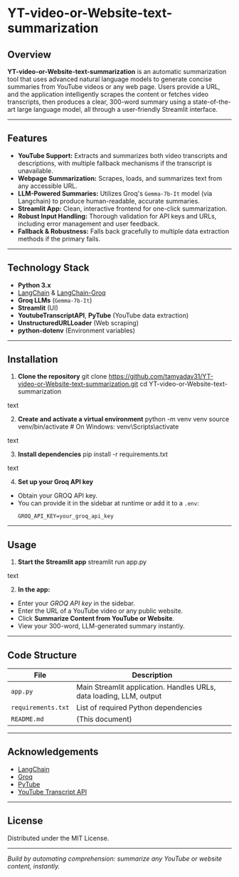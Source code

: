 # YT-video-or-Website-text-summarization

## Overview

**YT-video-or-Website-text-summarization** is an automatic summarization tool that uses advanced natural language models to generate concise summaries from YouTube videos or any web page. Users provide a URL, and the application intelligently scrapes the content or fetches video transcripts, then produces a clear, 300-word summary using a state-of-the-art large language model, all through a user-friendly Streamlit interface.

---

## Features

- **YouTube Support:** Extracts and summarizes both video transcripts and descriptions, with multiple fallback mechanisms if the transcript is unavailable.
- **Webpage Summarization:** Scrapes, loads, and summarizes text from any accessible URL.
- **LLM-Powered Summaries:** Utilizes Groq's `Gemma-7b-It` model (via Langchain) to produce human-readable, accurate summaries.
- **Streamlit App:** Clean, interactive frontend for one-click summarization.
- **Robust Input Handling:** Thorough validation for API keys and URLs, including error management and user feedback.
- **Fallback & Robustness:** Falls back gracefully to multiple data extraction methods if the primary fails.

---

## Technology Stack

- **Python 3.x**
- [LangChain](https://github.com/langchain-ai/langchain) & [LangChain-Groq](https://github.com/langchain-ai/langchain)
- **Groq LLMs** (`Gemma-7b-It`)
- **Streamlit** (UI)
- **YoutubeTranscriptAPI**, **PyTube** (YouTube data extraction)
- **UnstructuredURLLoader** (Web scraping)
- **python-dotenv** (Environment variables)

---

## Installation

1. **Clone the repository**
git clone https://github.com/tamyadav31/YT-video-or-Website-text-summarization.git
cd YT-video-or-Website-text-summarization

text

2. **Create and activate a virtual environment**
python -m venv venv
source venv/bin/activate # On Windows: venv\Scripts\activate

text

3. **Install dependencies**
pip install -r requirements.txt

text

4. **Set up your Groq API key**
- Obtain your GROQ API key.
- You can provide it in the sidebar at runtime or add it to a `.env`:
  ```
  GROQ_API_KEY=your_groq_api_key
  ```

---

## Usage

1. **Start the Streamlit app**
streamlit run app.py

text

2. **In the app:**
- Enter your *GROQ API key* in the sidebar.
- Enter the URL of a YouTube video or any public website.
- Click **Summarize Content from YouTube or Website**.
- View your 300-word, LLM-generated summary instantly.

---

## Code Structure

| File        | Description                                                         |
|-------------|---------------------------------------------------------------------|
| `app.py`    | Main Streamlit application. Handles URLs, data loading, LLM, output |
| `requirements.txt` | List of required Python dependencies                        |
| `README.md` | (This document)                                                     |

---

## Acknowledgements

- [LangChain](https://www.langchain.com/)
- [Groq](https://www.groq.com/)
- [PyTube](https://pytube.io/en/latest/)
- [YouTube Transcript API](https://pypi.org/project/youtube-transcript-api/)

---

## License

Distributed under the MIT License.

---

_Build by automating comprehension: summarize any YouTube or website content, instantly._
